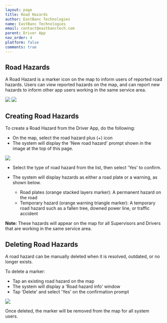 ```yaml
---
layout: page
title: Road Hazards
author: EastBanc Technologies
name: EastBanc Technologies
email: contact@eastbanctech.com
parent: Driver App
nav_order: 4
platform: false
comments: true
---
```

<section id="Road-Hazards" markdown="1">

# Road Hazards

A Road Hazard is a marker icon on the map to inform users of reported road hazards. Users can view reported hazards on the map, and can report new hazards to inform other app users working in the same service area.


<img src="images/driver/da-road-hazards/da-road-hazards.png" class="ios width-sm" data-lightbox="1" />
<img src="images/driver/da-road-hazards/da-road-hazard-info.png" class="ios width-sm" data-lightbox="3" />

<section id="Creating-Road-Hazards" markdown="1">

## Creating Road Hazards

To create a Road Hazard from the Driver App, do the following:
  - On the map, select the road hazard plus (+) icon
  - The system will display the 'New road hazard' prompt shown in the image at the top of this page.

<img src="images/driver/da-road-hazards/da-add-a-road-hazard.png" class="ios width-sm" data-lightbox="2" />

  - Select the type of road hazard from the list, then select 'Yes' to confirm.

  - The system will display hazards as either a road plate or a warning, as shown below.
    - Road plates (orange stacked layers marker): A permanent hazard on the road
    - Temporary hazard (orange warning triangle marker): A temporary road hazard such as a fallen tree, downed power line, or traffic accident

**Note:** These hazards will appear on the map for all Supervisors and Drivers that are working in the same service area.

</section>

<section id="Deleting-Road-Hazards" markdown="1">

## Deleting Road Hazards

A road hazard can be manually deleted when it is resolved, outdated, or no longer exists.

To delete a marker:
  - Tap an existing road hazard on the map
  - The system will display a 'Road hazard info' window
  - Tap 'Delete' and select 'Yes' on the confirmation prompt

<img src="images/driver/da-road-hazards/da-road-hazard-delete-confirmation.png" class="ios width-sm" data-lightbox="4" />

Once deleted, the marker will be removed from the map for all system users.

</section>
</section>
